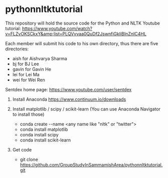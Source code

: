 # pythonnltktutorial

This repository will hold the source code for the Python and NLTK Youtube tutorial: 
https://www.youtube.com/watch?v=FLZvOKSCkxY&amp;list=PLQVvvaa0QuDf2JswnfiGkliBInZnIC4HL

Each member will submit his code to his own directory, thus there are five directories:

* aish for Aishvarya Sharma
* bj for BJ Lee
* gavin for Gavin He
* lei for Lei Ma
* wei for Wei Ren

Sentdex home page:
https://www.youtube.com/user/sentdex

1. Install Anaconda
    https://www.continuum.io/downloads

2. Install matplotlib / scipy / scikit-learn (You can use Anaconda Navigator to install those)
    * conda create --name <any name like "nltk" or "twitter">
    * conda install matplotlib
    * conda install scipy
    * conda install scikit-learn

3. Get code
    * git clone https://github.com/GroupStudyInSammamishArea/pythonnltktutorial.git


